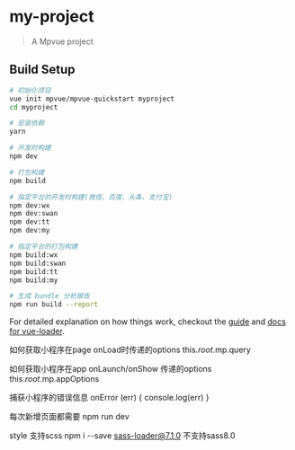 # my-project

> A Mpvue project

## Build Setup

``` bash
# 初始化项目
vue init mpvue/mpvue-quickstart myproject
cd myproject

# 安装依赖
yarn

# 开发时构建
npm dev

# 打包构建
npm build

# 指定平台的开发时构建(微信、百度、头条、支付宝)
npm dev:wx
npm dev:swan
npm dev:tt
npm dev:my

# 指定平台的打包构建
npm build:wx
npm build:swan
npm build:tt
npm build:my

# 生成 bundle 分析报告
npm run build --report
```

For detailed explanation on how things work, checkout the [guide](http://vuejs-templates.github.io/webpack/) and [docs for vue-loader](http://vuejs.github.io/vue-loader).

如何获取小程序在page onLoad时传递的options
this.$root.$mp.query

如何获取小程序在app onLaunch/onShow 传递的options
this.$root.$mp.appOptions

捕获小程序的错误信息
onError (err) {
  console.log(err)
}

每次新增页面都需要 npm run dev

style 支持scss 
npm i  --save sass-loader@7.1.0 
不支持sass8.0